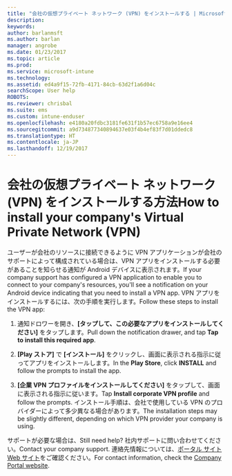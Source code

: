 ```yaml
---
title: "会社の仮想プライベート ネットワーク (VPN) をインストールする | Microsoft Docs"
description: 
keywords: 
author: barlanmsft
ms.author: barlan
manager: angrobe
ms.date: 01/23/2017
ms.topic: article
ms.prod: 
ms.service: microsoft-intune
ms.technology: 
ms.assetid: ed4a9f15-72fb-4171-84cb-63d2f1a6d04c
searchScope: User help
ROBOTS: 
ms.reviewer: chrisbal
ms.suite: ems
ms.custom: intune-enduser
ms.openlocfilehash: e4180a20fdbc3181fe631f1b57ec6758a9e16ee4
ms.sourcegitcommit: a9d734877340894637e03f4b4ef83f7d01ddedc8
ms.translationtype: HT
ms.contentlocale: ja-JP
ms.lasthandoff: 12/19/2017
---
```

# <a name="how-to-install-your-companys-virtual-private-network-vpn"></a><span data-ttu-id="3196c-102">会社の仮想プライベート ネットワーク (VPN) をインストールする方法</span><span class="sxs-lookup"><span data-stu-id="3196c-102">How to install your company's Virtual Private Network (VPN)</span></span>

<span data-ttu-id="3196c-103">ユーザーが会社のリソースに接続できるように VPN アプリケーションが会社のサポートによって構成されている場合は、VPN アプリをインストールする必要があることを知らせる通知が Android デバイスに表示されます。</span><span class="sxs-lookup"><span data-stu-id="3196c-103">If your company support has configured a VPN application to enable you to  connect to your company's resources, you'll see a notification on your Android device indicating that you need to install a VPN app.</span></span> <span data-ttu-id="3196c-104">VPN アプリをインストールするには、次の手順を実行します。</span><span class="sxs-lookup"><span data-stu-id="3196c-104">Follow these steps to install the VPN app:</span></span>

1.  <span data-ttu-id="3196c-105">通知ドロワーを開き、**[タップして、この必要なアプリをインストールしてください]** をタップします。</span><span class="sxs-lookup"><span data-stu-id="3196c-105">Pull down the notification drawer, and tap **Tap to install this required app**.</span></span>

2.  <span data-ttu-id="3196c-106">**[Play ストア]** で **[インストール]** をクリックし、画面に表示される指示に従ってアプリをインストールします。</span><span class="sxs-lookup"><span data-stu-id="3196c-106">In the **Play Store**, click **INSTALL** and follow the prompts to install the app.</span></span>

3.  <span data-ttu-id="3196c-107">**[企業 VPN プロファイルをインストールしてください]** をタップして、画面に表示される指示に従います。</span><span class="sxs-lookup"><span data-stu-id="3196c-107">Tap **Install corporate VPN profile** and follow the prompts.</span></span> <span data-ttu-id="3196c-108">インストール手順は、会社で使用している VPN のプロバイダーによって多少異なる場合があります。</span><span class="sxs-lookup"><span data-stu-id="3196c-108">The installation steps may be slightly different, depending on which VPN provider your company is using.</span></span>


<span data-ttu-id="3196c-109">サポートが必要な場合は、</span><span class="sxs-lookup"><span data-stu-id="3196c-109">Still need help?</span></span> <span data-ttu-id="3196c-110">社内サポートに問い合わせてください。</span><span class="sxs-lookup"><span data-stu-id="3196c-110">Contact your company support.</span></span> <span data-ttu-id="3196c-111">連絡先情報については、[ポータル サイト Web サイト](https://portal.manage.microsoft.com#HelpDeskDialog)をご確認ください。</span><span class="sxs-lookup"><span data-stu-id="3196c-111">For contact information, check the [Company Portal website](https://portal.manage.microsoft.com#HelpDeskDialog).</span></span>
